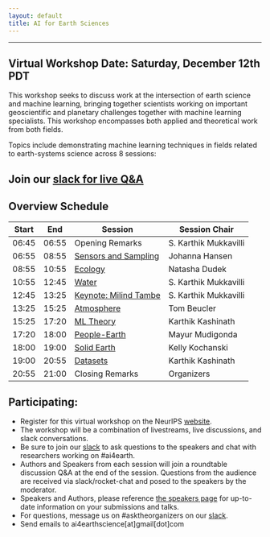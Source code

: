 ```yaml
---
layout: default
title: AI for Earth Sciences
---
```

---
## Virtual Workshop Date: Saturday, December 12th PDT    

This workshop seeks to discuss work at the intersection of earth science and machine learning, bringing together scientists working on important geoscientific and planetary challenges together with machine learning specialists. This workshop encompasses both applied and theoretical work from both fields. 

Topics include demonstrating machine learning techniques in fields related to earth-systems science across 8 sessions:

## Join our [slack for live Q&A](https://join.slack.com/t/ai4earth/shared_invite/zt-jkg0i982-VYRAd0HbjCG_6970Hcqfwg)

## Overview Schedule

| Start | End | Session | Session Chair |  
| ---- | ---- | --------- | ---------------- |  
| 06:45 | 06:55 | Opening Remarks                  | S. Karthik Mukkavilli |  
| 06:55 | 08:55 | [Sensors and Sampling](https://ai4earthscience.github.io/neurips-2020-workshop/schedule#sensors) | Johanna Hansen  |  
| 08:55 | 10:55 | [Ecology](https://ai4earthscience.github.io/neurips-2020-workshop/schedule#ecology)              | Natasha Dudek |   
| 10:55 | 12:45 | [Water](https://ai4earthscience.github.io/neurips-2020-workshop/schedule#water)                  | S. Karthik Mukkavilli |   
| 12:45 | 13:25 | [Keynote: Milind Tambe](https://ai4earthscience.github.io/neurips-2020-workshop/schedule#keynote)         | S. Karthik Mukkavilli |   
| 13:25 | 15:25 | [Atmosphere](https://ai4earthscience.github.io/neurips-2020-workshop/schedule#atmosphere)        | Tom Beucler |  
| 15:25 | 17:20 | [ML Theory](https://ai4earthscience.github.io/neurips-2020-workshop/schedule#theory) | Karthik Kashinath |  
| 17:20 | 18:00 | [People-Earth](https://ai4earthscience.github.io/neurips-2020-workshop/schedule#people-earth)         | Mayur Mudigonda |  
| 18:00 | 19:00 | [Solid Earth](https://ai4earthscience.github.io/neurips-2020-workshop/schedule#solid-earth)            | Kelly Kochanski |  
| 19:00 | 20:55 | [Datasets](https://ai4earthscience.github.io/neurips-2020-workshop/schedule#datasets)            | Karthik Kashinath |  
| 20:55 | 21:00 | Closing Remarks                  | Organizers |   

## Participating:

- Register for this virtual workshop on the NeurIPS [website](https://nips.cc/Register/view-registration). 
- The workshop will be a combination of livestreams, live discussions, and slack conversations. 
- Be sure to join our [slack](https://join.slack.com/t/ai4earth/shared_invite/zt-jkg0i982-VYRAd0HbjCG_6970Hcqfwg) to ask questions to the speakers and chat with researchers working on #ai4earth.  
- Authors and Speakers from each session will join a roundtable discussion Q&A at the end of the session. Questions from the audience are received via slack/rocket-chat and posed to the speakers by the moderator.   
- Speakers and Authors, please reference [the speakers page](https://ai4earthscience.github.io/neurips-2020-workshop/speakers) for up-to-date information on your submissions and talks. 
- For questions, message us on #asktheorganizers on our [slack](https://join.slack.com/t/ai4earth/shared_invite/zt-jkg0i982-VYRAd0HbjCG_6970Hcqfwg). 
- Send emails to ai4earthscience[at]gmail[dot]com

